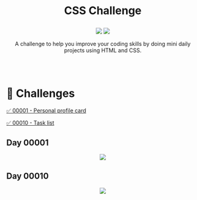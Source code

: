 # <p align = "center"> CSS Challenge </p>

<p align = "center">
<img src="https://img.shields.io/badge/author-luanalessa-4caf50?style=flat-square" />
<img src="https://img.shields.io/github/languages/count/luanalessa/css-challenge?color=4caf50&style=flat-square" />

 <p align = "center"> A challenge to help you improve your coding skills by doing mini daily projects using HTML and CSS.</p> </br>


<br/>


# 🚀 Challenges

<a href="#one"> ✅  00001 - Personal profile card</a>

<a href="#two"> ✅  00010 - Task list</a>



## Day 00001
<p align = "center"  id ="one" ><img src = "https://user-images.githubusercontent.com/72531277/138604957-3bd3cb55-45be-4cf5-b9fb-2beeacf3bb9e.png"/></p>



## Day 00010
<p align = "center"  id ="two" ><img src = "https://user-images.githubusercontent.com/72531277/138993764-2261ff24-68a6-45ff-ac55-1c42de47c18f.png"/></p>

